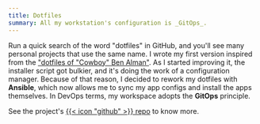 ```yaml
---
title: Dotfiles
summary: All my workstation's configuration is _GitOps_.
---
```

Run a quick search of the word "dotfiles" in GitHub, and you'll see many personal projects that use the same name.
I wrote my first version inspired from the ["dotfiles of \"Cowboy\" Ben Alman"](https://github.com/cowboy/dotfiles).
As I started improving it, the installer script got bulkier, and it's doing the work of a configuration manager.
Because of that reason, I decided to rework my dotfiles with **Ansible**, which now allows me to sync my app configs
and install the apps themselves. In DevOps terms, my workspace adopts the **GitOps** principle.

See the project's [{{< icon "github" >}} repo](https://github.com/ginolatorilla/dotfiles) to know more.
